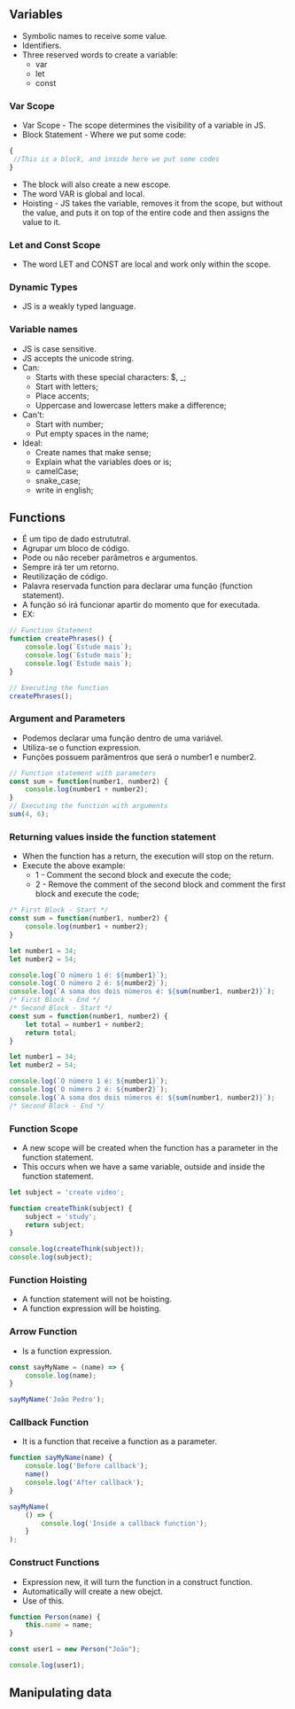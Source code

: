 ## Variables
- Symbolic names to receive some value.
- Identifiers.
- Three reserved words to create a variable:
    * var
    * let
    * const

### Var Scope
- Var Scope - The scope determines the visibility of a variable in JS.
- Block Statement - Where we put some code:
```js
{
 //This is a block, and inside here we put some codes
}
```
- The block will also create a new escope.
- The word VAR is global and local.
- Hoisting - JS takes the variable, removes it from the scope, but without the value, and puts it on top of the entire code and then assigns the value to it.

### Let and Const Scope
- The word LET and CONST are local and work only within the scope.

### Dynamic Types
- JS is a weakly typed language.

### Variable names
- JS is case sensitive.
- JS accepts the unicode string.
- Can:
    * Starts with these special characters: $, _;
    * Start with letters;
    * Place accents;
    * Uppercase and lowercase letters make a difference;
- Can't:
    * Start with number;
    * Put empty spaces in the name;
- Ideal:
    * Create names that make sense;
    * Explain what the variables does or is;
    * camelCase;
    * snake_case;
    * write in english;

## Functions
- É um tipo de dado estrututral.
- Agrupar um bloco de código.
- Pode ou não receber parâmetros e argumentos.
- Sempre irá ter um retorno.
- Reutilização de código.
- Palavra reservada function para declarar uma função (function statement).
- A função só irá funcionar apartir do momento que for executada.
- EX:
```js
// Function Statement
function createPhrases() {
    console.log(`Estude mais`);
    console.log(`Estude mais`);
    console.log(`Estude mais`);
}

// Executing the function
createPhrases();
```
### Argument and Parameters
- Podemos declarar uma função dentro de uma variável.
- Utiliza-se o function expression.
- Funções possuem parâmentros que será o number1 e number2.

```js
// Function statement with parameters
const sum = function(number1, number2) {
    console.log(number1 + number2);
}
// Executing the function with arguments
sum(4, 6);
```

### Returning values inside the function statement
- When the function has a return, the execution will stop on the return.
- Execute the above example:
    * 1 - Comment the second block and execute the code;
    * 2 - Remove the comment of the second block and comment the first block and execute the code;
```js
/* First Block - Start */
const sum = function(number1, number2) {
    console.log(number1 + number2);
}

let number1 = 34;
let number2 = 54;

console.log(`O número 1 é: ${number1}`);
console.log(`O número 2 é: ${number2}`);
console.log(`A soma dos dois números é: ${sum(number1, number2)}`);
/* First Block - End */
/* Second Block - Start */
const sum = function(number1, number2) {
    let total = number1 + number2;
    return total;
}

let number1 = 34;
let number2 = 54;

console.log(`O número 1 é: ${number1}`);
console.log(`O número 2 é: ${number2}`);
console.log(`A soma dos dois números é: ${sum(number1, number2)}`);
/* Second Block - End */
```
### Function Scope
- A new scope will be created when the function has a parameter in the function statement.
- This occurs when we have a same variable, outside and inside the function statement.

```js
let subject = 'create video';

function createThink(subject) {
    subject = 'study';
    return subject;
}

console.log(createThink(subject));
console.log(subject);
```
### Function Hoisting
- A function statement will not be hoisting.
- A function expression will be hoisting.

### Arrow Function
- Is a function expression.
```js
const sayMyName = (name) => {
    console.log(name);
}

sayMyName('João Pedro');
```
### Callback Function
- It is a function that receive a function as a parameter.

```js
function sayMyName(name) {
    console.log('Before callback');
    name()
    console.log('After callback');
}

sayMyName(
    () => {
        console.log('Inside a callback function');
    }
);
```
### Construct Functions
- Expression new, it will turn the function in a construct function.
- Automatically will create a new obejct.
- Use of this.

```js
function Person(name) {
    this.name = name;
}

const user1 = new Person("João");

console.log(user1);
```

## Manipulating data